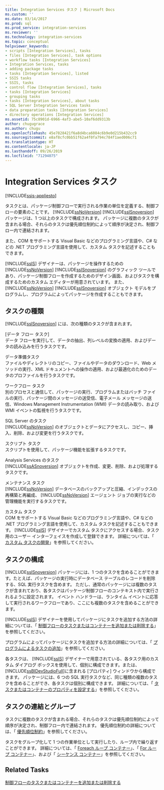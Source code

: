 ```yaml
---
title: Integration Services タスク | Microsoft Docs
ms.custom: ''
ms.date: 03/14/2017
ms.prod: sql
ms.prod_service: integration-services
ms.reviewer: ''
ms.technology: integration-services
ms.topic: conceptual
helpviewer_keywords:
- scripts [Integration Services], tasks
- files [Integration Services], task options
- workflow tasks [Integration Services]
- Integration Services, tasks
- adding package tasks
- tasks [Integration Services], listed
- SSIS tasks
- SSIS, tasks
- control flow [Integration Services], tasks
- tasks [Integration Services]
- grouping tasks
- tasks [Integration Services], about tasks
- SQL Server Integration Services tasks
- data preparation tasks [Integration Services]
- directory operations [Integration Services]
ms.assetid: 75c8901d-6966-4af3-abe5-10af6dd9313b
author: chugugrace
ms.author: chugu
ms.openlocfilehash: 45e7828421f6a8d4bca6084c6b9e0d215b432cc9
ms.sourcegitcommit: e8af8cfc0bb51f62a4f0fa794c784f1aed006c71
ms.translationtype: HT
ms.contentlocale: ja-JP
ms.lasthandoff: 09/26/2019
ms.locfileid: "71294075"
---
```

# <a name="integration-services-tasks"></a>Integration Services タスク

[!INCLUDE[ssis-appliesto](../../includes/ssis-appliesto-ssvrpluslinux-asdb-asdw-xxx.md)]


  タスクとは、パッケージ制御フローで実行される作業の単位を定義する、制御フローの要素のことです。 [!INCLUDE[ssNoVersion](../../includes/ssnoversion-md.md)] [!INCLUDE[ssISnoversion](../../includes/ssisnoversion-md.md)] パッケージは、1 つ以上のタスクで構成されます。 パッケージに複数のタスクが含まれる場合、それらのタスクは優先順位制約によって順序が決定され、制御フロー内で連結されます。  
  
 また、COM をサポートする Visual Basic などのプログラミング言語や、C# などの .NET プログラミング言語を使用して、カスタム タスクを記述することもできます。  
  
 [!INCLUDE[ssIS](../../includes/ssis-md.md)] デザイナーは、パッケージを操作するための [!INCLUDE[ssNoVersion](../../includes/ssnoversion-md.md)] [!INCLUDE[ssISnoversion](../../includes/ssisnoversion-md.md)] のグラフィック ツールであり、パッケージ制御フローを作成するためのデザイン画面、およびタスクを構成するためのカスタム エディターが用意されています。 また、 [!INCLUDE[ssNoVersion](../../includes/ssnoversion-md.md)] [!INCLUDE[ssISnoversion](../../includes/ssisnoversion-md.md)] オブジェクト モデルをプログラムし、プログラムによってパッケージを作成することもできます。  
  
## <a name="types-of-tasks"></a>タスクの種類  
 [!INCLUDE[ssISnoversion](../../includes/ssisnoversion-md.md)] には、次の種類のタスクが含まれます。  
  
 [データ フロー タスク]  
 データ フローを実行して、データの抽出、列レベルの変換の適用、およびデータの読み込みを行うタスクです。  
  
 データ準備タスク  
 ファイルやディレクトリのコピー、ファイルやデータのダウンロード、Web メソッドの実行、XML ドキュメントへの操作の適用、および最適化のためのデータのプロファイルを行うタスクです。  
  
 ワークフロー タスク  
 別のプロセスと通信して、パッケージの実行、プログラムまたはバッチ ファイルの実行、パッケージ間のメッセージの送受信、電子メール メッセージの送信、Windows Management Instrumentation (WMI) データの読み取り、および WMI イベントの監視を行うタスクです。  
  
 SQL Server のタスク  
 [!INCLUDE[ssNoVersion](../../includes/ssnoversion-md.md)] のオブジェクトとデータにアクセスし、コピー、挿入、削除、および変更を行うタスクです。  
  
 スクリプト タスク  
 スクリプトを使用して、パッケージ機能を拡張するタスクです。  
  
 Analysis Services のタスク  
 [!INCLUDE[ssASnoversion](../../includes/ssasnoversion-md.md)] オブジェクトを作成、変更、削除、および処理するタスクです。  
  
 メンテナンス タスク  
 [!INCLUDE[ssNoVersion](../../includes/ssnoversion-md.md)] データベースのバックアップと圧縮、インデックスの再構築と再編成、 [!INCLUDE[ssNoVersion](../../includes/ssnoversion-md.md)] エージェント ジョブの実行などの管理機能を実行するタスクです。  
  
 カスタム タスク  
 COM をサポートする Visual Basic などのプログラミング言語や、C# などの .NET プログラミング言語を使用して、カスタム タスクを記述することもできます。 [!INCLUDE[ssIS](../../includes/ssis-md.md)] デザイナーでカスタム タスクにアクセスする場合、タスク用のユーザー インターフェイスを作成して登録できます。 詳細については、「 [カスタム タスクの開発](../../integration-services/extending-packages-custom-objects/task/developing-a-custom-task.md)」を参照してください。  
  
## <a name="configuration-of-tasks"></a>タスクの構成  
 [!INCLUDE[ssISnoversion](../../includes/ssisnoversion-md.md)] パッケージには、1 つのタスクを含めることができます。たとえば、パッケージの実行時にデータベース テーブルのレコードを削除する、SQL 実行タスクを含めます。 ただし、通常のパッケージには複数のタスクが含まれており、各タスクはパッケージ制御フローのコンテキスト内で実行されるように設定されます。 イベント ハンドラーは、ランタイム イベントに応答して実行されるワークフローであり、ここにも複数のタスクを含めることができます。  
  
 [!INCLUDE[ssIS](../../includes/ssis-md.md)] デザイナーを使用してパッケージにタスクを追加する方法の詳細については、「 [制御フローのタスクまたはコンテナーを追加または削除する](../../integration-services/control-flow/add-or-delete-a-task-or-a-container-in-a-control-flow.md)」を参照してください。  
  
 プログラムによってパッケージにタスクを追加する方法の詳細については、「 [プログラムによるタスクの追加](../../integration-services/building-packages-programmatically/adding-tasks-programmatically.md)」を参照してください。  
  
 各タスクは、 [!INCLUDE[ssIS](../../includes/ssis-md.md)] デザイナーで用意されている、各タスク用のカスタム ダイアログ ボックスを使用して、個別に構成できます。または、 [!INCLUDE[ssBIDevStudioFull](../../includes/ssbidevstudiofull-md.md)]に含まれる [プロパティ] ウィンドウから構成できます。 パッケージには、6 つの SQL 実行タスクなど、同じ種類の複数のタスクを含めることができ、各タスクは個別に構成できます。 詳細については、「 [タスクまたはコンテナーのプロパティを設定する](https://msdn.microsoft.com/library/52d47ca4-fb8c-493d-8b2b-48bb269f859b)」を参照してください。  
  
## <a name="tasks-connections-and-groups"></a>タスクの連結とグループ  
 タスクに複数のタスクが含まれる場合、それらのタスクは優先順位制約によって順序が決定され、制御フロー内で連結されます。 優先順位制約の詳細については、「 [優先順位制約](../../integration-services/control-flow/precedence-constraints.md)」を参照してください。  
  
 タスクをグループ化して 1 つの作業単位として実行したり、ループ内で繰り返すことができます。 詳細については、「 [Foreach ループ コンテナー](../../integration-services/control-flow/foreach-loop-container.md)」、「 [For ループ コンテナー](../../integration-services/control-flow/for-loop-container.md)」、および「 [シーケンス コンテナー](../../integration-services/control-flow/sequence-container.md)」を参照してください。  
  
## <a name="related-tasks"></a>Related Tasks  
 [制御フローのタスクまたはコンテナーを追加または削除する](../../integration-services/control-flow/add-or-delete-a-task-or-a-container-in-a-control-flow.md)  
  
  
